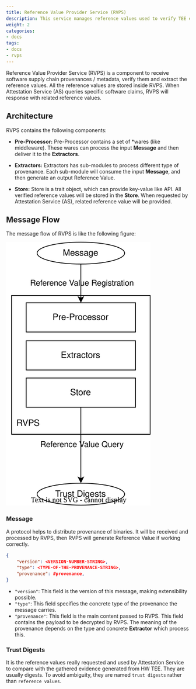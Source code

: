 ```yaml
---
title: Reference Value Provider Service (RVPS)
description: This service manages reference values used to verify TEE evidence
weight: 2
categories:
- docs
tags:
- docs
- rvps
---
```


Reference Value Provider Service (RVPS) is a component to receive software supply chain provenances / metadata, verify them and extract the reference values. All the reference values are stored inside RVPS. When Attestation Service (AS) queries specific software claims, RVPS will response with related reference values.

## Architecture

RVPS contains the following components:

- **Pre-Processor:** Pre-Processor contains a set of *wares (like middleware). These wares can process the input **Message** and then deliver it to the **Extractors**.

- **Extractors:** Extractors has sub-modules to process different type of provenance. Each sub-module will consume the input **Message**, and then generate an output Reference Value.

- **Store:** Store is a trait object, which can provide key-value like API. All verified reference values will be stored in the **Store**. When requested by Attestation Service (AS), related reference value will be provided.

## Message Flow

The message flow of RVPS is like the following figure:

![](https://raw.githubusercontent.com/confidential-containers/trustee/main/attestation-service/rvps/diagrams/rvps.svg)

### Message

A protocol helps to distribute provenance of binaries. It will be received and processed by RVPS, then RVPS will generate Reference Value if working correctly.

```json
{
    "version": <VERSION-NUMBER-STRING>,
    "type": <TYPE-OF-THE-PROVENANCE-STRING>,
    "provenance": #provenance,
}
```

- `"version"`: This field is the version of this message, making extensibility possible.
- `"type"`: This field specifies the concrete type of the provenance the message carries.
- `"provenance"`: This field is the main content passed to RVPS. This field contains the payload to be decrypted by RVPS. The meaning of the provenance depends on the type and concrete **Extractor** which process this.

### Trust Digests

It is the reference values really requested and used by Attestation Service to compare with the gathered evidence generated from HW TEE. They are usually digests. To avoid ambiguity, they are named `trust digests` rather than `reference values`.

